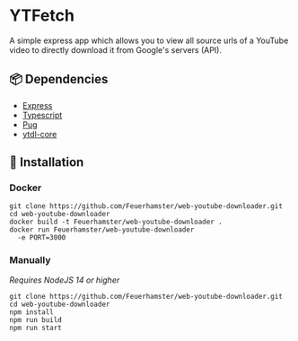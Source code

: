 # YTFetch
A simple express app which allows you to view all source urls of a YouTube video to directly download it from Google's servers (API).

## 📦 Dependencies
- [Express](https://expressjs.com/)
- [Typescript](https://www.typescriptlang.org/)
- [Pug](https://pugjs.org/)
- [ytdl-core](https://www.npmjs.com/package/ytdl-core)

## 💽 Installation
### Docker
```shell
git clone https://github.com/Feuerhamster/web-youtube-downloader.git
cd web-youtube-downloader
docker build -t Feuerhamster/web-youtube-downloader .
docker run Feuerhamster/web-youtube-downloader
  -e PORT=3000
```

### Manually
*Requires NodeJS 14 or higher*

```shell
git clone https://github.com/Feuerhamster/web-youtube-downloader.git
cd web-youtube-downloader
npm install
npm run build
npm run start
```
